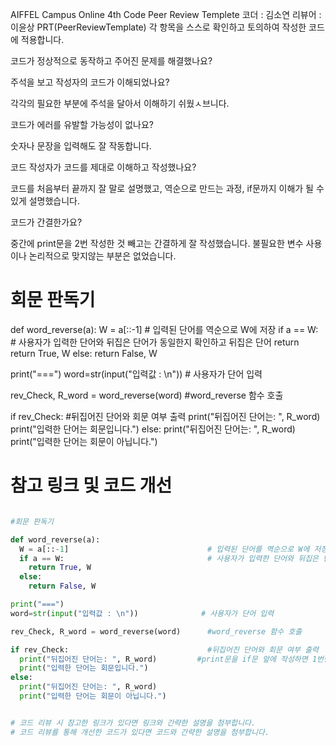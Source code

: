 AIFFEL Campus Online 4th Code Peer Review Templete
코더 : 김소연
리뷰어 : 이윤상
PRT(PeerReviewTemplate)
각 항목을 스스로 확인하고 토의하여 작성한 코드에 적용합니다.

 코드가 정상적으로 동작하고 주어진 문제를 해결했나요?

 주석을 보고 작성자의 코드가 이해되었나요?

각각의 필요한 부분에 주석을 달아서 이해하기 쉬웠ㅅ브니다.

 코드가 에러를 유발할 가능성이 없나요?

숫자나 문장을 입력해도 잘 작동합니다.

 코드 작성자가 코드를 제대로 이해하고 작성했나요?

코드를 처음부터 끝까지 잘 말로 설명했고, 역순으로 만드는 과정, if문까지 이해가 될 수 있게 설명했습니다.

 코드가 간결한가요?

중간에 print문을 2번 작성한 것 빼고는 간결하게 잘 작성했습니다. 불필요한 변수 사용이나 논리적으로 맞지않는 부분은 없었습니다.

# 회문 판독기
def word_reverse(a):
  W = a[::-1]                               # 입력된 단어를 역순으로 W에 저장
  if a == W:                                # 사용자가 입력한 단어와 뒤집은 단어가 동일한지 확인하고 뒤집은 단어 return
    return True, W
  else:
    return False, W

print("===")
word=str(input("입력값 : \n"))              # 사용자가 단어 입력

rev_Check, R_word = word_reverse(word)      #word_reverse 함수 호출

if rev_Check:                               #뒤집어진 단어와 회문 여부 출력
  print("뒤집어진 단어는: ", R_word)         
  print("입력한 단어는 회문입니다.")
else:
  print("뒤집어진 단어는: ", R_word)
  print("입력한 단어는 회문이 아닙니다.")


# 참고 링크 및 코드 개선
```python

#회문 판독기

def word_reverse(a):
  W = a[::-1]                               # 입력된 단어를 역순으로 W에 저장
  if a == W:                                # 사용자가 입력한 단어와 뒤집은 단어가 동일한지 확인하고 뒤집은 단어 return
    return True, W
  else:
    return False, W

print("===")
word=str(input("입력값 : \n"))              # 사용자가 단어 입력

rev_Check, R_word = word_reverse(word)      #word_reverse 함수 호출

if rev_Check:                               #뒤집어진 단어와 회문 여부 출력
  print("뒤집어진 단어는: ", R_word)         #print문을 if문 앞에 작성하면 1번만 작성하여 코드가 더 간단해 질 수 있다.           
  print("입력한 단어는 회문입니다.")
else:
  print("뒤집어진 단어는: ", R_word)
  print("입력한 단어는 회문이 아닙니다.")


# 코드 리뷰 시 참고한 링크가 있다면 링크와 간략한 설명을 첨부합니다.
# 코드 리뷰를 통해 개선한 코드가 있다면 코드와 간략한 설명을 첨부합니다.
